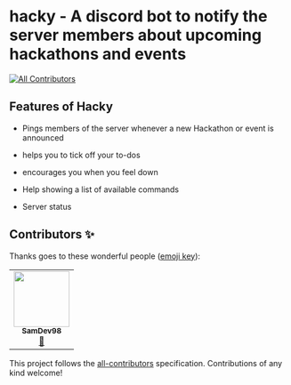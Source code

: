 # hacky - A discord bot to notify the server members about upcoming hackathons and events
<!-- ALL-CONTRIBUTORS-BADGE:START - Do not remove or modify this section -->
[![All Contributors](https://img.shields.io/badge/all_contributors-1-orange.svg?style=flat-square)](#contributors-)
<!-- ALL-CONTRIBUTORS-BADGE:END -->

## Features of Hacky

- Pings members of the server whenever a new Hackathon or event is announced

- helps you to tick off your to-dos

- encourages you when you feel down

- Help showing a list of available commands

- Server status

## Contributors ✨

Thanks goes to these wonderful people ([emoji key](https://allcontributors.org/docs/en/emoji-key)):

<!-- ALL-CONTRIBUTORS-LIST:START - Do not remove or modify this section -->
<!-- prettier-ignore-start -->
<!-- markdownlint-disable -->
<table>
  <tr>
    <td align="center"><a href="http://www.linkedin.com/in/sambhavrakhe"><img src="https://avatars.githubusercontent.com/u/35175764?v=4?s=100" width="100px;" alt=""/><br /><sub><b>SamDev98</b></sub></a><br /><a href="https://github.com/kcoder63/hacky/commits?author=SamDev98" title="Documentation">📖</a></td>
  </tr>
</table>

<!-- markdownlint-restore -->
<!-- prettier-ignore-end -->

<!-- ALL-CONTRIBUTORS-LIST:END -->

This project follows the [all-contributors](https://github.com/all-contributors/all-contributors) specification. Contributions of any kind welcome!
